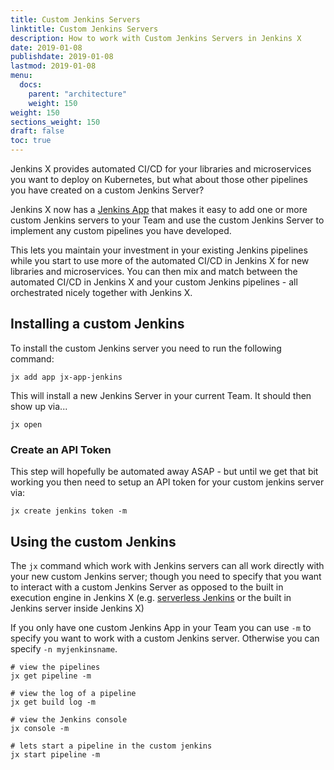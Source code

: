 ```yaml
---
title: Custom Jenkins Servers
linktitle: Custom Jenkins Servers
description: How to work with Custom Jenkins Servers in Jenkins X
date: 2019-01-08
publishdate: 2019-01-08
lastmod: 2019-01-08
menu:
  docs:
    parent: "architecture"
    weight: 150
weight: 150
sections_weight: 150
draft: false
toc: true
---
```


Jenkins X provides automated CI/CD for your libraries and microservices you want to deploy on Kubernetes, but what about those other pipelines you have created on a custom Jenkins Server?

Jenkins X now has a [Jenkins App](https://github.com/jenkins-x-apps/jx-app-jenkins) that makes it easy to add one or more custom Jenkins servers to your Team and use the custom Jenkins Server to implement any custom pipelines you have developed.

This lets you maintain your investment in your existing Jenkins pipelines while you start to use more of the automated CI/CD in Jenkins X for new libraries and microservices. You can then mix and match between the automated CI/CD in Jenkins X and your custom Jenkins pipelines - all orchestrated nicely together with Jenkins X.


## Installing a custom Jenkins

To install the custom Jenkins server you need to run the following command:

```shell 
jx add app jx-app-jenkins
```

This will install a new Jenkins Server in your current Team. It should then show up via...

```
jx open
```    

### Create an API Token

This step will hopefully be automated away ASAP - but until we get that bit working you then need to setup an API token for your custom jenkins server via:

```
jx create jenkins token -m
```    

## Using the custom Jenkins

The `jx` command which work with Jenkins servers can all work directly with your new custom Jenkins server; though you need to specify that you want to interact with a custom Jenkins Server as opposed to the built in execution engine in Jenkins X (e.g. [serverless Jenkins](http://localhost:1313/news/serverless-jenkins/) or the built in Jenkins server inside Jenkins X)

If you only have one custom Jenkins App in your Team you can use `-m` to specify you want to work with a custom Jenkins server. Otherwise you can specify `-n myjenkinsname`.

```shell
# view the pipelines 
jx get pipeline -m

# view the log of a pipeline
jx get build log -m

# view the Jenkins console
jx console -m

# lets start a pipeline in the custom jenkins
jx start pipeline -m
```